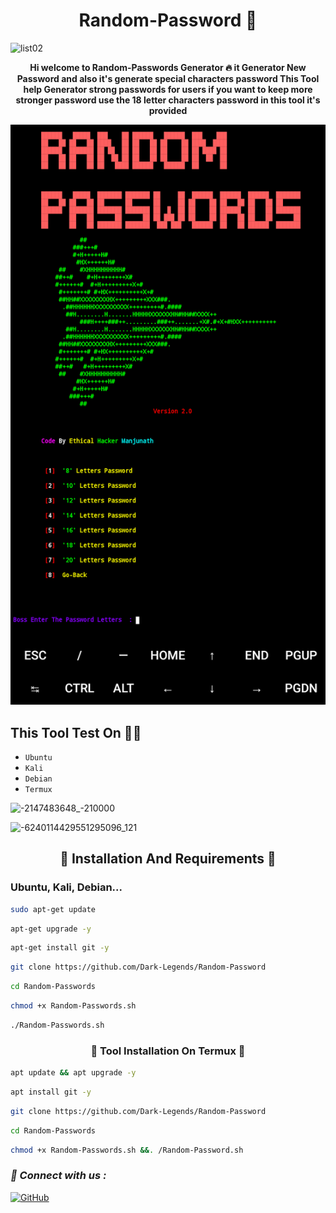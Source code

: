 <h1 align="center">Random-Password 🤖</h1>

![list02](https://github.com/Dark-Legends/Random-Password/assets/142109781/565bf7be-8298-402b-8f91-9dacf98922cf)

<b><p align="center">Hi welcome to Random-Passwords Generator 🔥 it Generator New Password and also it's generate special characters password This Tool help Generator strong passwords for users if you want to keep more stronger password use the 18 letter characters password in this tool it's provided</p></b>


<img src="Screenshot_2023_0927_161410.png"/>

<h2>This Tool Test On 👨‍💻</h2>


- ` Ubuntu `
- ` Kali `
- ` Debian `
- ` Termux `

![-2147483648_-210000](https://github.com/Dark-Legends/Random-Password/assets/142109781/5c61f432-8658-4301-91cb-d58ba34bf1fc)


![-6240114429551295096_121](https://github.com/Dark-Legends/Random-Password/assets/142109781/8e0bc846-e743-4893-9f00-07da0928390a)

<h2 align="center">🔰 Installation And Requirements 🔰</h2>
 <h3>Ubuntu, Kali, Debian...</h3>

 
```bash
sudo apt-get update
```

```bash
apt-get upgrade -y
```

```bash
apt-get install git -y
```

```bash
git clone https://github.com/Dark-Legends/Random-Password
```

```bash
cd Random-Passwords
```

```bash
chmod +x Random-Passwords.sh
```

```bash
./Random-Passwords.sh
```


<h3 align="center">🔰 Tool Installation On Termux 🔰</h3>

```bash
apt update && apt upgrade -y
```

```bash
apt install git -y
```

```bash
git clone https://github.com/Dark-Legends/Random-Password
```

```bash
cd Random-Passwords
```

```bash
chmod +x Random-Passwords.sh &&. /Random-Password.sh
```


<h3><b><i>📡 Connect with us :</i></b></h3>


[![GitHub](https://img.shields.io/badge/GitHub-Profile-black?style=flat-square&logo=github)](https://github.com/Dark-Legends)
